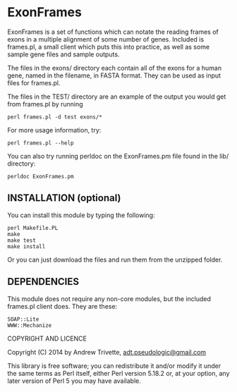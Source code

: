 ExonFrames
==========

ExonFrames is a set of functions which can notate the reading frames
of exons in a multiple alignment of some number of genes. Included
is frames.pl, a small client which puts this into practice, as well
as some sample gene files and sample outputs.

The files in the exons/ directory each contain all of the exons for
a human gene, named in the filename, in FASTA format. They can be
used as input files for frames.pl.

The files in the TEST/ directory are an example of the output you
would get from frames.pl by running

    perl frames.pl -d test exons/*

For more usage information, try:

    perl frames.pl --help

You can also try running perldoc on the ExonFrames.pm file found
in the lib/ directory:

    perldoc ExonFrames.pm

INSTALLATION (optional)
-----------------------

You can install this module by typing the following:

    perl Makefile.PL
    make
    make test
    make install

Or you can just download the files and run them from the unzipped
folder.

DEPENDENCIES
------------

This module does not require any non-core modules, but the included
frames.pl client does. They are these:

    SOAP::Lite
    WWW::Mechanize

COPYRIGHT AND LICENCE

Copyright (C) 2014 by Andrew Trivette, adt.pseudologic@gmail.com

This library is free software; you can redistribute it and/or modify
it under the same terms as Perl itself, either Perl version 5.18.2 or,
at your option, any later version of Perl 5 you may have available.

